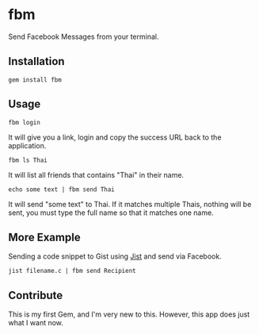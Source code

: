 
fbm
===

Send Facebook Messages from your terminal.


Installation
------------

    gem install fbm


Usage
-----

    fbm login

It will give you a link, login and copy the success URL back to the application.

    fbm ls Thai

It will list all friends that contains "Thai" in their name.

    echo some text | fbm send Thai

It will send "some text" to Thai. If it matches multiple Thais, nothing will be sent, you must type the full name so that
it matches one name.


More Example
------------

Sending a code snippet to Gist using [Jist](https://github.com/ConradIrwin/jist) and send via Facebook.

    jist filename.c | fbm send Recipient


Contribute
----------
This is my first Gem, and I'm very new to this. However, this app does just what I want now.




